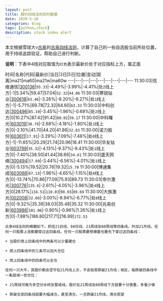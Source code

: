 ```yaml
---
layout: post
title: 股价四线法则实时数据
date: 2020-5-10
categories: blog
tags: [python,stock]
description: stock index alert
---
```



本文根据雪球大v[古泉](https://xueqiu.com/u/7148646888)的[古泉四线法则](https://xueqiu.com/7148646888/130498192)，计算了自己的一些自选股当前所处位置，用于持续追踪验证，帮助自己进行判断。

**说明**：下表中4线对应取值为`红色`表示最新价处于对应指标上方，属正面

时间|名称|代码|最新价|当日|3日|5日|位置|变动|距离|ma21|ma60|ma21w|ma60w
---|---|---|---|---|---|---|---|---
11:30:03|信维通信|[300136](https://xueqiu.com/S/SZ300136)|`55.33`|-4.49%|-3.99%|-4.41%|处`2`线上方|-1|5.34%|59.47|57.04|`52.32`|`44.06`
11:30:03|寒锐钴业|[300618](https://xueqiu.com/S/SZ300618)|`63.46`|-3.26%|-9.20%|-9.27%|处`1`线上方|-1|-5.71%|69.78|72.32|64.60|`63.33`
11:30:03|中科创达|[300496](https://xueqiu.com/S/SZ300496)|`85.19`|-3.45%|-1.96%|-0.69%|处`2`线上方|0|10.27%|87.42|91.42|`80.02`|`59.17`
11:30:00|中科曙光|[603019](https://xueqiu.com/S/SH603019)|`38.79`|-2.68%|-4.18%|-1.80%|处`1`线上方|0|-2.10%|41.70|44.20|41.86|`32.83`
11:30:00|诺力股份|[603611](https://xueqiu.com/S/SH603611)|`17.91`|-3.29%|-7.09%|-7.48%|处`0`线上方|-1|-11.65%|20.29|21.74|20.96|18.41
11:30:00|华友钴业|[603799](https://xueqiu.com/S/SH603799)|`35.32`|-4.13%|-9.37%|-9.43%|处`1`线上方|0|-7.40%|38.50|41.44|38.66|`34.61`
11:30:03|盛天网络|[300494](https://xueqiu.com/S/SZ300494)|`17.69`|-3.44%|-6.56%|-4.01%|处`1`线上方|0|-5.13%|19.52|20.76|19.32|`15.78`
11:30:00|博通集成|[603068](https://xueqiu.com/S/SH603068)|`67.13`|-1.96%|-4.65%|-1.15%|处`0`线上方|0|-13.74%|70.86|77.09|75.93|89.73
11:30:03|帝尔激光|[300776](https://xueqiu.com/S/SZ300776)|`135.6`|-2.61%|-4.05%|-3.96%|处`4`线上方|0|28.17%|`134.51`|`110.03`|`98.65`|`89.69`
11:30:00|大族激光|[002008](https://xueqiu.com/S/SZ002008)|`32.66`|-3.00%|-8.94%|-6.77%|处`0`线上方|0|-9.32%|35.39|38.03|35.48|35.32
11:30:00|兆易创新|[603986](https://xueqiu.com/S/SH603986)|`181.06`|-0.90%|-0.96%|1.26%|处`1`线上方|0|-7.88%|186.80|217.71|216.99|`172.53`

```
古泉4线法则的精髓如下。抓住21日线、60日线、21周线及60周线等四条线，外加21月线，任何一只股票上涨都要穿过这四条线，任何一只股票要想爆雷也要先下穿过这四条线：

+ 当股价爬上四条线中的两条可以少量建仓

+ 爬上四条线中的三条可以加大仓位

+ 爬上四条线中的四条可以全仓

任何一只大牛，其股价都会坚守在21月线上方，不会轻易跌破21月线；相反，每跌破四条线中一条就减一些仓位：

+ 21周线可做为多空分水岭及警戒线，股价在21周线及60周线下方就要十分慎重，多看少做

+ 跌破全部四条线就要大幅减仓，甚至清仓，一旦跌破21月线，清仓观望
```